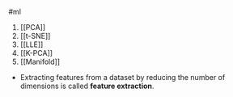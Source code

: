 #ml 

1. [[PCA]]
2. [[t-SNE]]
3. [[LLE]]
4. [[K-PCA]]
5. [[Manifold]]


* Extracting features from a dataset by reducing the number of dimensions is called **feature extraction**.

